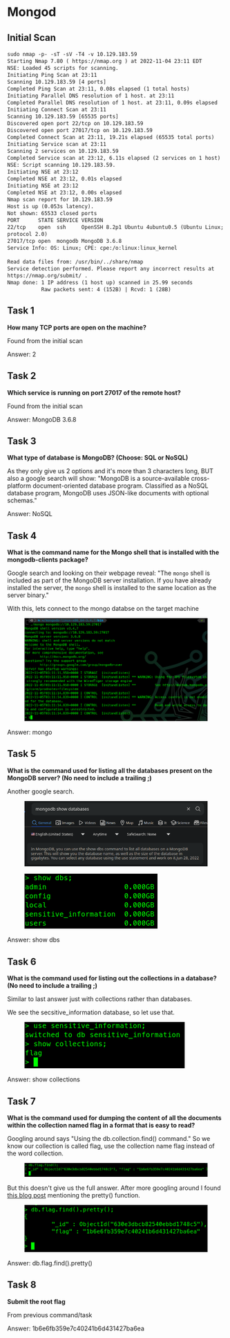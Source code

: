 # Mongod

## Initial Scan

```
sudo nmap -p- -sT -sV -T4 -v 10.129.183.59
Starting Nmap 7.80 ( https://nmap.org ) at 2022-11-04 23:11 EDT
NSE: Loaded 45 scripts for scanning.
Initiating Ping Scan at 23:11
Scanning 10.129.183.59 [4 ports]
Completed Ping Scan at 23:11, 0.08s elapsed (1 total hosts)
Initiating Parallel DNS resolution of 1 host. at 23:11
Completed Parallel DNS resolution of 1 host. at 23:11, 0.09s elapsed
Initiating Connect Scan at 23:11
Scanning 10.129.183.59 [65535 ports]
Discovered open port 22/tcp on 10.129.183.59
Discovered open port 27017/tcp on 10.129.183.59
Completed Connect Scan at 23:11, 19.21s elapsed (65535 total ports)
Initiating Service scan at 23:11
Scanning 2 services on 10.129.183.59
Completed Service scan at 23:12, 6.11s elapsed (2 services on 1 host)
NSE: Script scanning 10.129.183.59.
Initiating NSE at 23:12
Completed NSE at 23:12, 0.01s elapsed
Initiating NSE at 23:12
Completed NSE at 23:12, 0.00s elapsed
Nmap scan report for 10.129.183.59
Host is up (0.053s latency).
Not shown: 65533 closed ports
PORT      STATE SERVICE VERSION
22/tcp    open  ssh     OpenSSH 8.2p1 Ubuntu 4ubuntu0.5 (Ubuntu Linux; protocol 2.0)
27017/tcp open  mongodb MongoDB 3.6.8
Service Info: OS: Linux; CPE: cpe:/o:linux:linux_kernel

Read data files from: /usr/bin/../share/nmap
Service detection performed. Please report any incorrect results at https://nmap.org/submit/ .
Nmap done: 1 IP address (1 host up) scanned in 25.99 seconds
           Raw packets sent: 4 (152B) | Rcvd: 1 (28B)
```

## Task 1

**How many TCP ports are open on the machine?**

Found from the initial scan

Answer: 2

## Task 2

**Which service is running on port 27017 of the remote host?**

Found from the initial scan

Answer: MongoDB 3.6.8

## Task 3

**What type of database is MongoDB? (Choose: SQL or NoSQL)**

As they only give us 2 options and it's more than 3 characters long, BUT also a google search will show: "MongoDB is a source-available cross-platform document-oriented database program. Classified as a NoSQL database program, MongoDB uses JSON-like documents with optional schemas."

Answer: NoSQL

## Task 4

**What is the command name for the Mongo shell that is installed with the mongodb-clients package?**

Google search and looking on their webpage reveal: "The `mongo` shell is included as part of the MongoDB server installation. If you have already installed the server, the `mongo` shell is installed to the same location as the server binary."

With this, lets connect to the mongo databse on the target machine

<figure><img src="../../../.gitbook/assets/image (535).png" alt=""><figcaption></figcaption></figure>

Answer: mongo

## Task 5

**What is the command used for listing all the databases present on the MongoDB server? (No need to include a trailing ;)**

Another google search.

<figure><img src="../../../.gitbook/assets/image (239).png" alt=""><figcaption></figcaption></figure>

<figure><img src="../../../.gitbook/assets/image (260).png" alt=""><figcaption></figcaption></figure>

Answer: show dbs

## Task 6

**What is the command used for listing out the collections in a database? (No need to include a trailing ;)**

Similar to last answer just with collections rather than databases.

We see the secsitive\_information database, so let use that.

<figure><img src="../../../.gitbook/assets/image (244).png" alt=""><figcaption></figcaption></figure>

Answer: show collections

## Task 7

**What is the command used for dumping the content of all the documents within the collection named flag in a format that is easy to read?**

Googling around says "Using the db.collection.find() command." So we know our collection is called flag, use the collection name flag instead of the word collection.

<figure><img src="../../../.gitbook/assets/image (600).png" alt=""><figcaption></figcaption></figure>

But this doesn't give us the full answer. After more googling around I found [this blog post](https://roytuts.com/how-to-make-output-mongodb-find-readable-in-shell/) mentioning the pretty() function.

<figure><img src="../../../.gitbook/assets/image (180).png" alt=""><figcaption></figcaption></figure>

Answer: db.flag.find().pretty()



## Task 8

**Submit the root flag**

From previous command/task

Answer: 1b6e6fb359e7c40241b6d431427ba6ea
